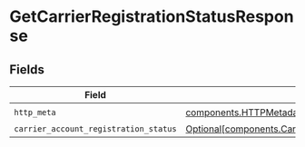 # GetCarrierRegistrationStatusResponse


## Fields

| Field                                                                                                                | Type                                                                                                                 | Required                                                                                                             | Description                                                                                                          |
| -------------------------------------------------------------------------------------------------------------------- | -------------------------------------------------------------------------------------------------------------------- | -------------------------------------------------------------------------------------------------------------------- | -------------------------------------------------------------------------------------------------------------------- |
| `http_meta`                                                                                                          | [components.HTTPMetadata](../../models/components/httpmetadata.md)                                                   | :heavy_check_mark:                                                                                                   | N/A                                                                                                                  |
| `carrier_account_registration_status`                                                                                | [Optional[components.CarrierAccountRegistrationStatus]](../../models/components/carrieraccountregistrationstatus.md) | :heavy_minus_sign:                                                                                                   | N/A                                                                                                                  |